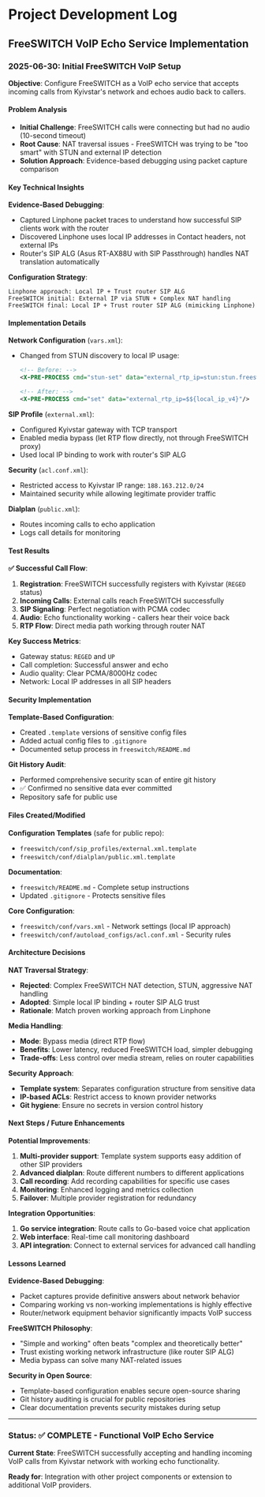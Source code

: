 # Project Development Log

## FreeSWITCH VoIP Echo Service Implementation

### 2025-06-30: Initial FreeSWITCH VoIP Setup

**Objective**: Configure FreeSWITCH as a VoIP echo service that accepts incoming calls from Kyivstar's network and echoes audio back to callers.

#### Problem Analysis
- **Initial Challenge**: FreeSWITCH calls were connecting but had no audio (10-second timeout)
- **Root Cause**: NAT traversal issues - FreeSWITCH was trying to be "too smart" with STUN and external IP detection
- **Solution Approach**: Evidence-based debugging using packet capture comparison

#### Key Technical Insights

**Evidence-Based Debugging**:
- Captured Linphone packet traces to understand how successful SIP clients work with the router
- Discovered Linphone uses local IP addresses in Contact headers, not external IPs
- Router's SIP ALG (Asus RT-AX88U with SIP Passthrough) handles NAT translation automatically

**Configuration Strategy**:
```
Linphone approach: Local IP + Trust router SIP ALG
FreeSWITCH initial: External IP via STUN + Complex NAT handling  
FreeSWITCH final: Local IP + Trust router SIP ALG (mimicking Linphone)
```

#### Implementation Details

**Network Configuration** (`vars.xml`):
- Changed from STUN discovery to local IP usage:
  ```xml
  <!-- Before: -->
  <X-PRE-PROCESS cmd="stun-set" data="external_rtp_ip=stun:stun.freeswitch.org"/>
  
  <!-- After: -->
  <X-PRE-PROCESS cmd="set" data="external_rtp_ip=$${local_ip_v4}"/>
  ```

**SIP Profile** (`external.xml`):
- Configured Kyivstar gateway with TCP transport
- Enabled media bypass (let RTP flow directly, not through FreeSWITCH proxy)
- Used local IP binding to work with router's SIP ALG

**Security** (`acl.conf.xml`):
- Restricted access to Kyivstar IP range: `188.163.212.0/24`
- Maintained security while allowing legitimate provider traffic

**Dialplan** (`public.xml`):
- Routes incoming calls to echo application
- Logs call details for monitoring

#### Test Results

**✅ Successful Call Flow**:
1. **Registration**: FreeSWITCH successfully registers with Kyivstar (`REGED` status)
2. **Incoming Calls**: External calls reach FreeSWITCH successfully
3. **SIP Signaling**: Perfect negotiation with PCMA codec
4. **Audio**: Echo functionality working - callers hear their voice back
5. **RTP Flow**: Direct media path working through router NAT

**Key Success Metrics**:
- Gateway status: `REGED` and `UP`
- Call completion: Successful answer and echo
- Audio quality: Clear PCMA/8000Hz codec
- Network: Local IP addresses in all SIP headers

#### Security Implementation

**Template-Based Configuration**:
- Created `.template` versions of sensitive config files
- Added actual config files to `.gitignore`
- Documented setup process in `freeswitch/README.md`

**Git History Audit**:
- Performed comprehensive security scan of entire git history
- ✅ Confirmed no sensitive data ever committed
- Repository safe for public use

#### Files Created/Modified

**Configuration Templates** (safe for public repo):
- `freeswitch/conf/sip_profiles/external.xml.template`
- `freeswitch/conf/dialplan/public.xml.template`

**Documentation**:
- `freeswitch/README.md` - Complete setup instructions
- Updated `.gitignore` - Protects sensitive files

**Core Configuration**:
- `freeswitch/conf/vars.xml` - Network settings (local IP approach)
- `freeswitch/conf/autoload_configs/acl.conf.xml` - Security rules

#### Architecture Decisions

**NAT Traversal Strategy**:
- **Rejected**: Complex FreeSWITCH NAT detection, STUN, aggressive NAT handling
- **Adopted**: Simple local IP binding + router SIP ALG trust
- **Rationale**: Match proven working approach from Linphone

**Media Handling**:
- **Mode**: Bypass media (direct RTP flow)
- **Benefits**: Lower latency, reduced FreeSWITCH load, simpler debugging
- **Trade-offs**: Less control over media stream, relies on router capabilities

**Security Approach**:
- **Template system**: Separates configuration structure from sensitive data
- **IP-based ACLs**: Restrict access to known provider networks
- **Git hygiene**: Ensure no secrets in version control history

#### Next Steps / Future Enhancements

**Potential Improvements**:
1. **Multi-provider support**: Template system supports easy addition of other SIP providers
2. **Advanced dialplan**: Route different numbers to different applications
3. **Call recording**: Add recording capabilities for specific use cases
4. **Monitoring**: Enhanced logging and metrics collection
5. **Failover**: Multiple provider registration for redundancy

**Integration Opportunities**:
1. **Go service integration**: Route calls to Go-based voice chat application
2. **Web interface**: Real-time call monitoring dashboard
3. **API integration**: Connect to external services for advanced call handling

#### Lessons Learned

**Evidence-Based Debugging**:
- Packet captures provide definitive answers about network behavior
- Comparing working vs non-working implementations is highly effective
- Router/network equipment behavior significantly impacts VoIP success

**FreeSWITCH Philosophy**:
- "Simple and working" often beats "complex and theoretically better"
- Trust existing working network infrastructure (like router SIP ALG)
- Media bypass can solve many NAT-related issues

**Security in Open Source**:
- Template-based configuration enables secure open-source sharing
- Git history auditing is crucial for public repositories
- Clear documentation prevents security mistakes during setup

---

### Status: ✅ COMPLETE - Functional VoIP Echo Service

**Current State**: FreeSWITCH successfully accepting and handling incoming VoIP calls from Kyivstar network with working echo functionality.

**Ready for**: Integration with other project components or extension to additional VoIP providers.